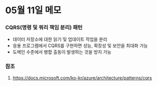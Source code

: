 # 05월 11일 메모

### CQRS(명령 및 쿼리 책임 분리) 패턴
 - 데이터 저장소에 대한 읽기 및 업데이트 작업을 분리
 - 응용 프로그램에서 CQRS를 구현하면 성능, 확장성 및 보안을 최대화 가능
 - 도메인 수준에서 병합 출동이 발생하는 것을 방지 가능
 

### 참조
 1. https://docs.microsoft.com/ko-kr/azure/architecture/patterns/cqrs
